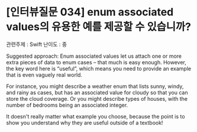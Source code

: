 # [인터뷰질문 034] enum associated values의 유용한 예를 제공할 수 있습니까?

관련주제 : Swift
난이도 : 중

Suggested approach: Enum associated values let us attach one or more extra pieces of data to enum cases – that much is easy enough. However, the key word here is “useful”, which means you need to provide an example that is even vaguely real world.

For instance, you might describe a weather enum that lists sunny, windy, and rainy as cases, but has an associated value for cloudy so that you can store the cloud coverage. Or you might describe types of houses, with the number of bedrooms being an associated integer.

It doesn't really matter what example you choose, because the point is to show you understand why they are useful outside of a textbook!
